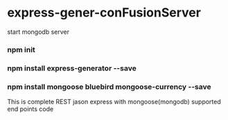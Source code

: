 # express-gener-conFusionServer
start mongodb server 
### npm init
### npm install express-generator --save
### npm install mongoose bluebird mongoose-currency --save

This is complete REST jason express with mongoose(mongodb) supported end points code
